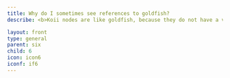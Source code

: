 ```yaml
---
title: Why do I sometimes see references to goldfish?
describe: <b>Koii nodes are like goldfish, because they do not have a very long memory.</b> Instead, we store things permanently on Arweave.<br><br>KoiI and goldfish are both part of the carp family, and in the very first iterations of this project were called goldfish. We lovingly refer to our gold and red mascot as a goldfish and sometimes compare the power of giant schools of goldfish to the power of the Koii network in homage to our roots.

layout: front
type: general
parent: six
child: 6
icon: icon6
iconf: if6
---
```

